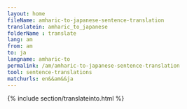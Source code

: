```yaml
---
layout: home
fileName: amharic-to-japanese-sentence-translation
translatein: amharic_to_japanese
folderName : translate
lang: am
from: am
to: ja
langname: amharic-to
permalink: /am/amharic-to-japanese-sentence-translation
tool: sentence-translations
matchurls: en&&am&&ja
---
```

{% include section/translateinto.html %}
